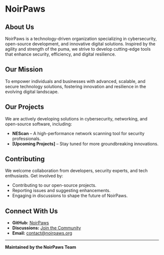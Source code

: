 # **NoirPaws**  

## **About Us**  
NoirPaws is a technology-driven organization specializing in cybersecurity, open-source development, and innovative digital solutions. Inspired by the agility and strength of the puma, we strive to develop cutting-edge tools that enhance security, efficiency, and digital resilience.  

## **Our Mission**  
To empower individuals and businesses with advanced, scalable, and secure technology solutions, fostering innovation and resilience in the evolving digital landscape.  

## **Our Projects**  
We are actively developing solutions in cybersecurity, networking, and open-source software, including:  

- **NEScan** – A high-performance network scanning tool for security professionals.  
- **[Upcoming Projects]** – Stay tuned for more groundbreaking innovations.  

## **Contributing**  
We welcome collaboration from developers, security experts, and tech enthusiasts. Get involved by:  

- Contributing to our open-source projects.  
- Reporting issues and suggesting enhancements.  
- Engaging in discussions to shape the future of NoirPaws.  

## **Connect With Us**  
- **GitHub:** [NoirPaws](https://github.com/NoirPaws)  
- **Discussions:** [Join the Community](https://github.com/NoirPaws/discussions)  
- **Email:** contact@noirpaws.org  

---  
**Maintained by the NoirPaws Team**  
